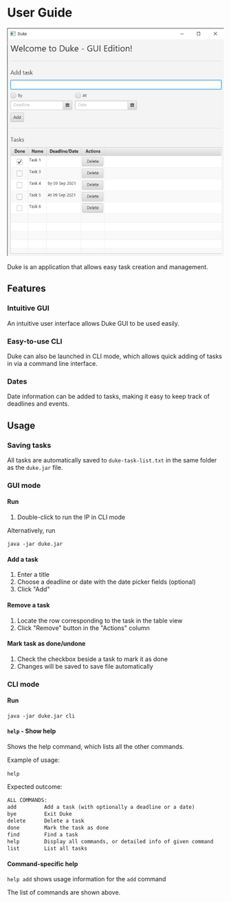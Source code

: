 # User Guide

![Duke GUI](Ui.png)

Duke is an application that allows easy task creation and management.

## Features

### Intuitive GUI

An intuitive user interface allows Duke GUI to be used easily.

### Easy-to-use CLI

Duke can also be launched in CLI mode, which allows quick adding of tasks in via a command line interface.

### Dates

Date information can be added to tasks, making it easy to keep track of deadlines and events.

## Usage

### Saving tasks

All tasks are automatically saved to `duke-task-list.txt` in the same folder as the `duke.jar` file.

### GUI mode

#### Run

1. Double-click to run the IP in CLI mode

Alternatively, run

```
java -jar duke.jar
```

#### Add a task

1. Enter a title
2. Choose a deadline or date with the date picker fields (optional)
3. Click "Add"

#### Remove a task

1. Locate the row corresponding to the task in the table view
2. Click "Remove" button in the "Actions" column

#### Mark task as done/undone

1. Check the checkbox beside a task to mark it as done
2. Changes will be saved to save file automatically





### CLI mode

#### Run

```
java -jar duke.jar cli
```

#### `help` - Show help

Shows the help command, which lists all the other commands.

Example of usage:

`help`

Expected outcome:

```
ALL COMMANDS:
add         Add a task (with optionally a deadline or a date)
bye         Exit Duke
delete      Delete a task
done        Mark the task as done
find        Find a task
help        Display all commands, or detailed info of given command
list        List all tasks
```

#### Command-specific help

`help add` shows usage information for the `add` command

The list of commands are shown above.
